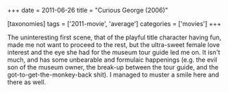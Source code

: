 +++
date = 2011-06-26
title = "Curious George (2006)"

[taxonomies]
tags = ['2011-movie', 'average']
categories = ['movies']
+++

The uninteresting first scene, that of the playful title character
having fun, made me not want to proceed to the rest, but the ultra-sweet
female love interest and the eye she had for the museum tour guide led
me on. It isn't much, and has some unbearable and formulaic happenings
(e.g. the evil son of the museum owner, the break-up between the tour
guide, and the got-to-get-the-monkey-back shit). I managed to muster a
smile here and there as well.
